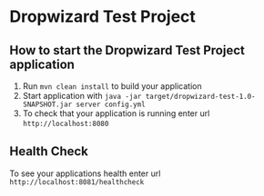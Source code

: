 # Dropwizard Test Project

How to start the Dropwizard Test Project application
---

1. Run `mvn clean install` to build your application
1. Start application with `java -jar target/dropwizard-test-1.0-SNAPSHOT.jar server config.yml`
1. To check that your application is running enter url `http://localhost:8080`

Health Check
---

To see your applications health enter url `http://localhost:8081/healthcheck`
